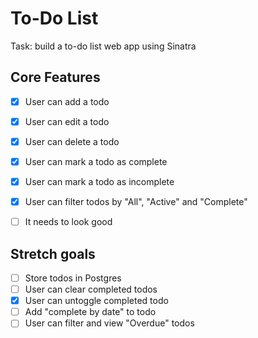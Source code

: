 # To-Do List

Task: build a to-do list web app using Sinatra

## Core Features

- [x] User can add a todo
- [x] User can edit a todo
- [x] User can delete a todo
- [x] User can mark a todo as complete
- [x] User can mark a todo as incomplete
- [x] User can filter todos by "All", "Active" and "Complete"
- [ ] It needs to look good


## Stretch goals

- [ ] Store todos in Postgres
- [ ] User can clear completed todos
- [x] User can untoggle completed todo
- [ ] Add "complete by date" to todo
- [ ] User can filter and view "Overdue" todos
